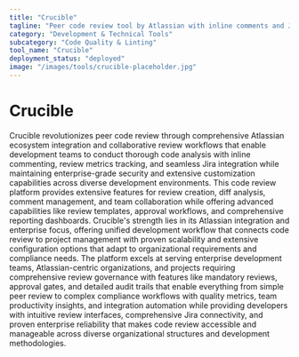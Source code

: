 ```yaml
---
title: "Crucible"
tagline: "Peer code review tool by Atlassian with inline comments and Jira integration"
category: "Development & Technical Tools"
subcategory: "Code Quality & Linting"
tool_name: "Crucible"
deployment_status: "deployed"
image: "/images/tools/crucible-placeholder.jpg"
---
```


# Crucible

Crucible revolutionizes peer code review through comprehensive Atlassian ecosystem integration and collaborative review workflows that enable development teams to conduct thorough code analysis with inline commenting, review metrics tracking, and seamless Jira integration while maintaining enterprise-grade security and extensive customization capabilities across diverse development environments. This code review platform provides extensive features for review creation, diff analysis, comment management, and team collaboration while offering advanced capabilities like review templates, approval workflows, and comprehensive reporting dashboards. Crucible's strength lies in its Atlassian integration and enterprise focus, offering unified development workflow that connects code review to project management with proven scalability and extensive configuration options that adapt to organizational requirements and compliance needs. The platform excels at serving enterprise development teams, Atlassian-centric organizations, and projects requiring comprehensive review governance with features like mandatory reviews, approval gates, and detailed audit trails that enable everything from simple peer review to complex compliance workflows with quality metrics, team productivity insights, and integration automation while providing developers with intuitive review interfaces, comprehensive Jira connectivity, and proven enterprise reliability that makes code review accessible and manageable across diverse organizational structures and development methodologies.
